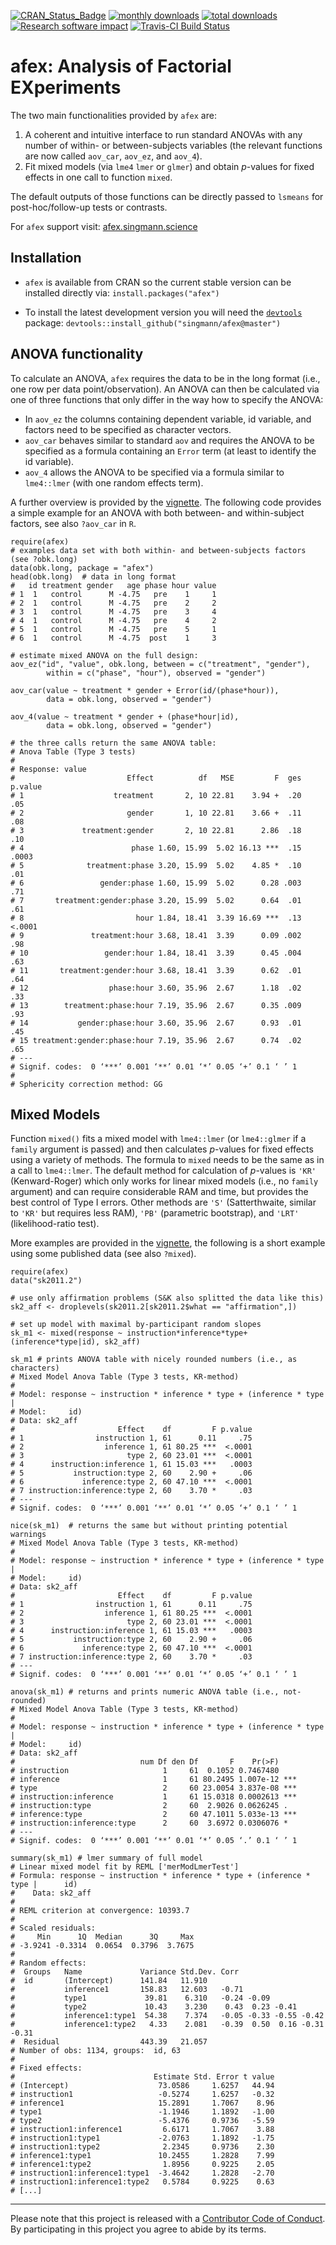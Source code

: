[![CRAN_Status_Badge](http://www.r-pkg.org/badges/version/afex)](http://cran.r-project.org/package=afex)
[![monthly downloads](http://cranlogs.r-pkg.org/badges/afex)](http://cranlogs.r-pkg.org/badges/afex)
[![total downloads](http://cranlogs.r-pkg.org/badges/grand-total/afex)](http://cranlogs.r-pkg.org/badges/grand-total/afex)
[![Research software impact](http://depsy.org/api/package/cran/afex/badge.svg)](http://depsy.org/package/r/afex)
[![Travis-CI Build Status](https://travis-ci.org/singmann/afex.svg?branch=master)](https://travis-ci.org/singmann/afex)


afex: Analysis of Factorial EXperiments
====

The two main functionalities provided by `afex` are:

1. A coherent and intuitive interface to run standard ANOVAs with any number of within- or between-subjects variables (the relevant functions are now called `aov_car`, `aov_ez`, and `aov_4`).
2. Fit mixed models (via `lme4` `lmer` or `glmer`) and obtain *p*-values for fixed effects in one call to function `mixed`. 

The default outputs of those functions can be directly passed to `lsmeans` for post-hoc/follow-up tests or contrasts. 

For `afex` support visit: [afex.singmann.science](http://afex.singmann.science/)


## Installation

- `afex` is available from CRAN so the current stable version can be installed directly via: 
  `install.packages("afex")`

- To install the latest development version you will need the [`devtools`](https://github.com/hadley/devtools) package: 
  `devtools::install_github("singmann/afex@master")`

## ANOVA functionality

To calculate an ANOVA, `afex` requires the data to be in the long format (i.e., one row per data point/observation). An ANOVA can then be calculated via one of three functions that only differ in the way how to specify the ANOVA:

- In `aov_ez` the columns containing dependent variable, id variable, and factors need to be specified as character vectors.
- `aov_car` behaves similar to standard `aov` and requires the ANOVA to be specified as a formula containing an `Error` term (at least to identify the id variable).
- `aov_4` allows the ANOVA to be specified via a formula similar to `lme4::lmer` (with one random effects term).

A further overview is provided by the [vignette](https://cran.rstudio.com/web/packages/afex/vignettes/afex_anova_example.html). The following code provides a simple example for an ANOVA with both between- and within-subject factors, see also `?aov_car` in `R`.

```
require(afex)
# examples data set with both within- and between-subjects factors (see ?obk.long)
data(obk.long, package = "afex")
head(obk.long)  # data in long format
#   id treatment gender   age phase hour value
# 1  1   control      M -4.75   pre    1     1
# 2  1   control      M -4.75   pre    2     2
# 3  1   control      M -4.75   pre    3     4
# 4  1   control      M -4.75   pre    4     2
# 5  1   control      M -4.75   pre    5     1
# 6  1   control      M -4.75  post    1     3

# estimate mixed ANOVA on the full design:
aov_ez("id", "value", obk.long, between = c("treatment", "gender"), 
        within = c("phase", "hour"), observed = "gender")

aov_car(value ~ treatment * gender + Error(id/(phase*hour)), 
        data = obk.long, observed = "gender")

aov_4(value ~ treatment * gender + (phase*hour|id), 
        data = obk.long, observed = "gender")

# the three calls return the same ANOVA table:
# Anova Table (Type 3 tests)
# 
# Response: value
#                         Effect          df   MSE         F  ges p.value
# 1                    treatment       2, 10 22.81    3.94 +  .20     .05
# 2                       gender       1, 10 22.81    3.66 +  .11     .08
# 3             treatment:gender       2, 10 22.81      2.86  .18     .10
# 4                        phase 1.60, 15.99  5.02 16.13 ***  .15   .0003
# 5              treatment:phase 3.20, 15.99  5.02    4.85 *  .10     .01
# 6                 gender:phase 1.60, 15.99  5.02      0.28 .003     .71
# 7       treatment:gender:phase 3.20, 15.99  5.02      0.64  .01     .61
# 8                         hour 1.84, 18.41  3.39 16.69 ***  .13  <.0001
# 9               treatment:hour 3.68, 18.41  3.39      0.09 .002     .98
# 10                 gender:hour 1.84, 18.41  3.39      0.45 .004     .63
# 11       treatment:gender:hour 3.68, 18.41  3.39      0.62  .01     .64
# 12                  phase:hour 3.60, 35.96  2.67      1.18  .02     .33
# 13        treatment:phase:hour 7.19, 35.96  2.67      0.35 .009     .93
# 14           gender:phase:hour 3.60, 35.96  2.67      0.93  .01     .45
# 15 treatment:gender:phase:hour 7.19, 35.96  2.67      0.74  .02     .65
# ---
# Signif. codes:  0 ‘***’ 0.001 ‘**’ 0.01 ‘*’ 0.05 ‘+’ 0.1 ‘ ’ 1
# 
# Sphericity correction method: GG 
```

## Mixed Models

Function `mixed()` fits a mixed model with `lme4::lmer` (or `lme4::glmer` if a `family` argument is passed) and then calculates *p*-values for fixed effects using a variety of methods. The formula to `mixed` needs to be the same as in a call to `lme4::lmer`. The default method for calculation of *p*-values is `'KR'` (Kenward-Roger) which only works for linear mixed models (i.e., no `family` argument) and can require considerable RAM and time, but provides the best control of Type I errors. Other methods are `'S'` (Satterthwaite, similar to `'KR'` but requires less RAM), `'PB'` (parametric bootstrap), and `'LRT'` (likelihood-ratio test). 

More examples are provided in the [vignette](https://cran.rstudio.com/web/packages/afex/vignettes/afex_mixed_example.html), the following is a short example using some published data (see also `?mixed`).

```
require(afex)
data("sk2011.2")

# use only affirmation problems (S&K also splitted the data like this)
sk2_aff <- droplevels(sk2011.2[sk2011.2$what == "affirmation",])

# set up model with maximal by-participant random slopes 
sk_m1 <- mixed(response ~ instruction*inference*type+(inference*type|id), sk2_aff)

sk_m1 # prints ANOVA table with nicely rounded numbers (i.e., as characters)
# Mixed Model Anova Table (Type 3 tests, KR-method)
# 
# Model: response ~ instruction * inference * type + (inference * type | 
# Model:     id)
# Data: sk2_aff
#                       Effect    df         F p.value
# 1                instruction 1, 61      0.11     .75
# 2                  inference 1, 61 80.25 ***  <.0001
# 3                       type 2, 60 23.01 ***  <.0001
# 4      instruction:inference 1, 61 15.03 ***   .0003
# 5           instruction:type 2, 60    2.90 +     .06
# 6             inference:type 2, 60 47.10 ***  <.0001
# 7 instruction:inference:type 2, 60    3.70 *     .03
# ---
# Signif. codes:  0 ‘***’ 0.001 ‘**’ 0.01 ‘*’ 0.05 ‘+’ 0.1 ‘ ’ 1

nice(sk_m1)  # returns the same but without printing potential warnings
# Mixed Model Anova Table (Type 3 tests, KR-method)
# 
# Model: response ~ instruction * inference * type + (inference * type | 
# Model:     id)
# Data: sk2_aff
#                       Effect    df         F p.value
# 1                instruction 1, 61      0.11     .75
# 2                  inference 1, 61 80.25 ***  <.0001
# 3                       type 2, 60 23.01 ***  <.0001
# 4      instruction:inference 1, 61 15.03 ***   .0003
# 5           instruction:type 2, 60    2.90 +     .06
# 6             inference:type 2, 60 47.10 ***  <.0001
# 7 instruction:inference:type 2, 60    3.70 *     .03
# ---
# Signif. codes:  0 ‘***’ 0.001 ‘**’ 0.01 ‘*’ 0.05 ‘+’ 0.1 ‘ ’ 1

anova(sk_m1) # returns and prints numeric ANOVA table (i.e., not-rounded)
# Mixed Model Anova Table (Type 3 tests, KR-method)
# 
# Model: response ~ instruction * inference * type + (inference * type | 
# Model:     id)
# Data: sk2_aff
#                            num Df den Df       F    Pr(>F)    
# instruction                     1     61  0.1052 0.7467480    
# inference                       1     61 80.2495 1.007e-12 ***
# type                            2     60 23.0054 3.837e-08 ***
# instruction:inference           1     61 15.0318 0.0002613 ***
# instruction:type                2     60  2.9026 0.0626245 .  
# inference:type                  2     60 47.1011 5.033e-13 ***
# instruction:inference:type      2     60  3.6972 0.0306076 *  
# ---
# Signif. codes:  0 ‘***’ 0.001 ‘**’ 0.01 ‘*’ 0.05 ‘.’ 0.1 ‘ ’ 1

summary(sk_m1) # lmer summary of full model
# Linear mixed model fit by REML ['merModLmerTest']
# Formula: response ~ instruction * inference * type + (inference * type |      id)
#    Data: sk2_aff
# 
# REML criterion at convergence: 10393.7
# 
# Scaled residuals: 
#     Min      1Q  Median      3Q     Max 
# -3.9241 -0.3314  0.0654  0.3796  3.7675 
# 
# Random effects:
#  Groups   Name             Variance Std.Dev. Corr                         
#  id       (Intercept)      141.84   11.910                                
#           inference1       158.83   12.603   -0.71                        
#           type1             39.81    6.310   -0.24 -0.09                  
#           type2             10.43    3.230    0.43  0.23 -0.41            
#           inference1:type1  54.38    7.374   -0.05 -0.33 -0.55 -0.42      
#           inference1:type2   4.33    2.081   -0.39  0.50  0.16 -0.31 -0.31
#  Residual                  443.39   21.057                                
# Number of obs: 1134, groups:  id, 63
# 
# Fixed effects:
#                               Estimate Std. Error t value
# (Intercept)                    73.0586     1.6257   44.94
# instruction1                   -0.5274     1.6257   -0.32
# inference1                     15.2891     1.7067    8.96
# type1                          -1.1946     1.1892   -1.00
# type2                          -5.4376     0.9736   -5.59
# instruction1:inference1         6.6171     1.7067    3.88
# instruction1:type1             -2.0763     1.1892   -1.75
# instruction1:type2              2.2345     0.9736    2.30
# inference1:type1               10.2455     1.2828    7.99
# inference1:type2                1.8956     0.9225    2.05
# instruction1:inference1:type1  -3.4642     1.2828   -2.70
# instruction1:inference1:type2   0.5784     0.9225    0.63
# [...]
```

----
Please note that this project is released with a [Contributor Code of Conduct](CONDUCT.md). By participating in this project you agree to abide by its terms.
